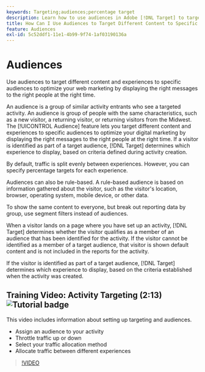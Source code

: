 ```yaml
---
keywords: Targeting;audiences;percentage target
description: Learn how to use audiences in Adobe [!DNL Target] to target different content and experiences to specific audiences to optimize your web marketing efforts.
title: How Can I Use Audiences to Target Different Content to Specific Segments?
feature: Audiences
exl-id: 5c52ddf1-11e1-4b99-9f74-1af03190136a
---
```

# Audiences

Use audiences to target different content and experiences to specific audiences to optimize your web marketing by displaying the right messages to the right people at the right time.

An audience is a group of similar activity entrants who see a targeted activity. An audience is group of people with the same characteristics, such as a new visitor, a returning visitor, or returning visitors from the Midwest. The [!UICONTROL Audience] feature lets you target different content and experiences to specific audiences to optimize your digital marketing by displaying the right messages to the right people at the right time. If a visitor is identified as part of a target audience, [!DNL Target] determines which experience to display, based on criteria defined during activity creation.

By default, traffic is split evenly between experiences. However, you can specify percentage targets for each experience.

Audiences can also be rule-based. A rule-based audience is based on information gathered about the visitor, such as the visitor's location, browser, operating system, mobile device, or other data.

To show the same content to everyone, but break out reporting data by group, use segment filters instead of audiences.

When a visitor lands on a page where you have set up an activity, [!DNL Target] determines whether the visitor qualifies as a member of an audience that has been identified for the activity. If the visitor cannot be identified as a member of a target audience, that visitor is shown default content and is not included in the reports for the activity.

If the visitor is identified as part of a target audience, [!DNL Target] determines which experience to display, based on the criteria established when the activity was created.

## Training Video: Activity Targeting (2:13) ![Tutorial badge](/help/assets/tutorial.png)

This video includes information about setting up targeting and audiences.

* Assign an audience to your activity 
* Throttle traffic up or down 
* Select your traffic allocation method 
* Allocate traffic between different experiences

>[!VIDEO](https://video.tv.adobe.com/v/17385)
